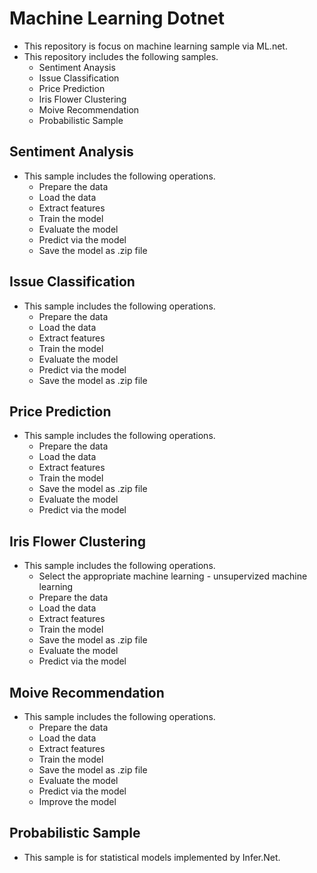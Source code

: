 # Machine Learning Dotnet
* This repository is focus on machine learning sample via ML.net.
* This repository includes the following samples.
  * Sentiment Anaysis
  * Issue Classification
  * Price Prediction
  * Iris Flower Clustering
  * Moive Recommendation
  * Probabilistic Sample
  
## Sentiment Analysis
* This sample includes the following operations.
  * Prepare the data
  * Load the data
  * Extract features
  * Train the model
  * Evaluate the model
  * Predict via the model
  * Save the model as .zip file

## Issue Classification
* This sample includes the following operations.
  * Prepare the data
  * Load the data
  * Extract features
  * Train the model
  * Evaluate the model
  * Predict via the model
  * Save the model as .zip file

## Price Prediction
* This sample includes the following operations.
  * Prepare the data
  * Load the data
  * Extract features
  * Train the model
  * Save the model as .zip file
  * Evaluate the model
  * Predict via the model

## Iris Flower Clustering
* This sample includes the following operations.
  * Select the appropriate machine learning - unsupervized machine learning
  * Prepare the data
  * Load the data
  * Extract features
  * Train the model
  * Save the model as .zip file
  * Evaluate the model
  * Predict via the model

## Moive Recommendation
* This sample includes the following operations.
  * Prepare the data
  * Load the data
  * Extract features
  * Train the model
  * Save the model as .zip file
  * Evaluate the model
  * Predict via the model
  * Improve the model

## Probabilistic Sample
* This sample is for statistical models implemented by Infer.Net.
